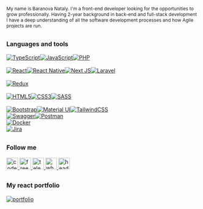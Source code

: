 ## <p style="font-size: 12px; font-weight: 400">My name is Baranova Nataly. I'm a front-end developer looking for the opportunities to grow professionally. Having 2-year background in back-end and full-stack development I have a deep understanding of all the software development processes and how Agile projects are run.</p>

## <p style='font-size: 16px'>Languages and tools</p>
<div id="badges" style="display: flex;">
        <a href="https://www.typescriptlang.org/">
            <img alt="TypeScript" src="https://img.shields.io/badge/typescript-%23007ACC.svg?style=for-the-badge&logo=typescript&logoColor=white"/>
        </a>
        <a href="https://developer.mozilla.org/en-US/docs/Web/JavaScript">
            <img alt="JavaScript" src="https://img.shields.io/badge/javascript-%23323330.svg?style=for-the-badge&logo=javascript&logoColor=%23F7DF1E"/>
        </a>
        <a href="https://www.php.net/">
            <img alt="PHP" src="https://img.shields.io/badge/php-%23777BB4.svg?style=for-the-badge&logo=php&logoColor=white"/>
        </a>
    </div>
    <br/>
    <div id="badges" style="display: flex;">
        <a href="https://reactjs.org/">
            <img alt="React" src="https://img.shields.io/badge/react-%2320232a.svg?style=for-the-badge&logo=react&logoColor=%2361DAFB"/>
        </a>
        <a href="https://reactnative.dev/">
            <img alt="React Native" src="https://img.shields.io/badge/react_native-%2320232a.svg?style=for-the-badge&logo=react&logoColor=%2361DAFB"/>
        </a>
        <a href="https://nextjs.org/">
            <img alt="Next JS" src="https://img.shields.io/badge/nextjs-%23000000.svg?style=for-the-badge&logo=next.js&logoColor=white"/>
        </a>
        <a href="https://laravel.com/">
            <img alt="Laravel" src="https://img.shields.io/badge/laravel-%23FF2D20.svg?style=for-the-badge&logo=laravel&logoColor=white"/>
        </a>
    </div>
    <br/>
    <div id="badges" style="display: flex;">
        <a href="https://redux.js.org/">
            <img alt="Redux" src="https://img.shields.io/badge/redux-%23593d88.svg?style=for-the-badge&logo=redux&logoColor=white"/>
        </a>
    </div>
    <br/>
    <div id="badges" style="display: flex;">
        <a href="https://developer.mozilla.org/en-US/docs/Web/HTML">
            <img alt="HTML5" src="https://img.shields.io/badge/html5-%23E34F26.svg?style=for-the-badge&logo=html5&logoColor=white"/>
        </a>
        <a href="https://developer.mozilla.org/en-US/docs/Web/CSS">
            <img alt="CSS3" src="https://img.shields.io/badge/css3-%231572B6.svg?style=for-the-badge&logo=css3&logoColor=white"/>
        </a>
        <a href="https://sass-lang.com/">
            <img alt="SASS" src="https://img.shields.io/badge/SASS-hotpink.svg?style=for-the-badge&logo=SASS&logoColor=white"/>
        </a>
    </div>
    <br/>
    <div id="badges" style="display: flex;">
        <a href="https://getbootstrap.com/">
            <img alt="Bootstrap" src="https://img.shields.io/badge/bootstrap-%23563D7C.svg?style=for-the-badge&logo=bootstrap&logoColor=white"/>
        </a>
        <a href="https://mui.com/">
            <img alt="Material UI" src="https://img.shields.io/badge/materialui-%230081CB.svg?style=for-the-badge&logo=material-ui&logoColor=white"/>
        </a>
        <a href="https://tailwindcss.com/">
            <img alt="TailwindCSS" src="https://img.shields.io/badge/tailwindcss-%2338B2AC.svg?style=for-the-badge&logo=tailwind-css&logoColor=white"/>
        </a>
    </div>
    <div id="badges" style="display: flex;">
        <a href="https://swagger.io/">
            <img alt="Swagger" src="https://img.shields.io/badge/-Swagger-%23Clojure?style=for-the-badge&logo=swagger&logoColor=white"/>
        </a>
        <a href="https://www.postman.com/">
            <img alt="Postman" src="https://img.shields.io/badge/Postman-FF6C37?style=for-the-badge&logo=postman&logoColor=white"/>
        </a>
    </div>
    <div id="badges" style="display: flex;">
        <a href="https://www.docker.com/">
            <img alt="Docker" src="https://img.shields.io/badge/docker-%230db7ed.svg?style=for-the-badge&logo=docker&logoColor=white"/>
        </a>
    </div>
    <div id="badges" style="display: flex;">
        <a href="https://www.atlassian.com/software/jira">
            <img alt="Jira" src="https://img.shields.io/badge/jira-%230A0FFF.svg?style=for-the-badge&logo=jira&logoColor=white"/>
        </a>
    </div>

## <p style='font-size: 16px'>Follow me</p>
<a href="https://www.codewars.com/users/borashek32">
  <img src="https://img.shields.io/badge/codewars-0a1929?style=for-the-badge&logo=Codewars&logoColor=9b1a7a" alt="codewars" width="30" height="30">
</a>
<a href="https://www.freecodecamp.org/fccba5044a8-8a7a-4ad2-89f4-a1656ea7e893">
  <img src="https://img.shields.io/badge/freecodecamp-0a1929?style=for-the-badge&logo=freecodecamp&logoColor=9b1a7a" alt="freecodecamp" width="30" height="30">
</a>
<a href="https://t.me/HuskyJack">
  <img src="https://img.shields.io/badge/telegram-0a1929?style=for-the-badge&logo=telegram&logoColor=9b1a7a" alt="telegram" width="30" height="30">
</a>
<a href="https://t.me/+79169174630">
  <img src="https://img.shields.io/badge/whatsapp-0a1929?style=for-the-badge&logo=whatsapp&logoColor=9b1a7a" alt="whatsapp" width="30" height="30">
</a>
<a href="https://hh.ru/resume/216762bfff0b0c54410039ed1f654766425662">
  <img src="https://upload.wikimedia.org/wikipedia/commons/7/79/HeadHunter_logo.png" alt="headhunters" width="30" height="30">
</a>

## <p style='font-size: 16px'>My react portfolio</p>
[![portfolio](https://img.shields.io/badge/portfolio-0a1929?style=for-the-badge&logo=portfo&logoColor=9b1a7a>)](https://borashek32.github.io/portfolio/)
